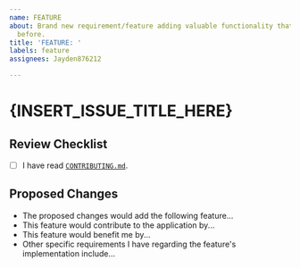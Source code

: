```yaml
---
name: FEATURE
about: Brand new requirement/feature adding valuable functionality that was not there
  before.
title: 'FEATURE: '
labels: feature
assignees: Jayden876212

---
```


# {INSERT_ISSUE_TITLE_HERE}

## Review Checklist

- [ ] I have read [`CONTRIBUTING.md`](../CONTRIBUTING.md).

## Proposed Changes

- The proposed changes would add the following feature...
- This feature would contribute to the application by...
- This feature would benefit me by...
- Other specific requirements I have regarding the feature's implementation include...
